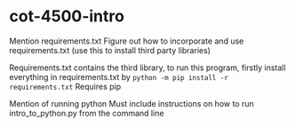 # cot-4500-intro
Mention requirements.txt
  Figure out how to incorporate and use requirements.txt (use this to install third party libraries)

Requirements.txt contains the third library, to run this program, firstly install everything in requirements.txt by 
```python -m pip install -r requirements.txt```
Requires pip

Mention of running python
  Must include instructions on how to run intro_to_python.py from the command line
